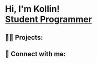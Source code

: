 <h1>Hi, I'm Kollin! <br/><a href="https://github.com/KollinMikami22">Student Programmer</a>

<h2>👨‍💻 Projects:</h2>





<h2> 🤳 Connect with me:</h2>

